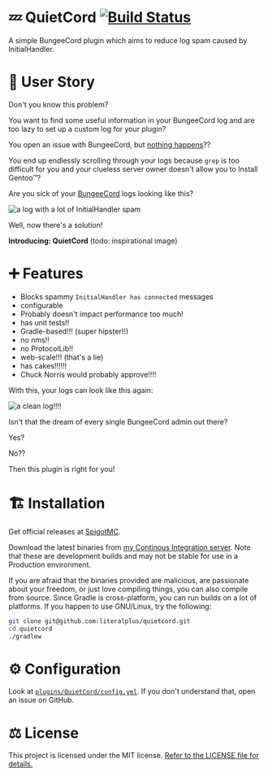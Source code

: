 # 💤 QuietCord [![Build Status](https://ci.lit.plus/job/public~quietcord/badge/icon)](https://ci.lit.plus/job/public~quietcord)
A simple BungeeCord plugin which aims to reduce log spam caused by InitialHandler.

# 📖 User Story
Don't you know this problem?

You want to find some useful information in your BungeeCord log and are too lazy to
set up a custom log for your plugin?

You open an issue with BungeeCord, but [nothing happens](https://github.com/SpigotMC/BungeeCord/pull/1484)??

You end up endlessly scrolling through your logs because `grep` is too difficult for you
and your clueless server owner doesn't allow you to Install Gentoo™?

Are you sick of your [BungeeCord](https://github.com/SpigotMC/BungeeCord) logs looking like this?

![a log with a lot of InitialHandler spam](https://github.com/literalplus/quietcord/raw/master/screenshots/initialhandler-spam.png)

Well, now there's a solution!

**Introducing: QuietCord** (todo: inspirational image)

# ➕ Features

 * Blocks spammy `InitialHandler has connected` messages
 * configurable
 * Probably doesn't impact performance too much!
 * has unit tests!!
 * Gradle-based!!! (super hipster!!)
 * no nms!!
 * no ProtocolLib!!
 * web-scale!!! (that's a lie)
 * has cakes!!!!!!
 * Chuck Norris would probably approve!!!!

With this, your logs can look like this again:

![a clean log!!!!](https://github.com/literalplus/quietcord/raw/master/screenshots/clean-log.png)

Isn't that the dream of every single BungeeCord admin out there?

Yes?

No??

Then this plugin is right for you!
 
# 🏗 Installation

Get official releases at [SpigotMC](https://www.spigotmc.org/resources/quietcord.12940/).

Download the latest binaries from [my Continous Integration server](https://ci.lit.plus/job/public~quietcord/). Note that these are development builds and may not be stable for use in a Production environment.
 
If you are afraid that the binaries provided are malicious, are passionate about your freedom, or just love compiling things, you can also compile from source. Since Gradle is cross-platform, you can run builds on a lot of platforms. If you happen to use GNU/Linux, try the following:
  
````bash
git clone git@github.com:literalplus/quietcord.git
cd quietcord
./gradlew
````
 
# ⚙ Configuration

Look at [`plugins/QuietCord/config.yml`](https://github.com/literalplus/quietcord/blob/master/src/main/resources/config.default.yml). If you don't understand that, open an issue on GitHub.

# ⚖ License

This project is licensed under the MIT license. 
[Refer to the LICENSE file for details.](https://github.com/literalplus/quietcord/blob/master/LICENSE)
